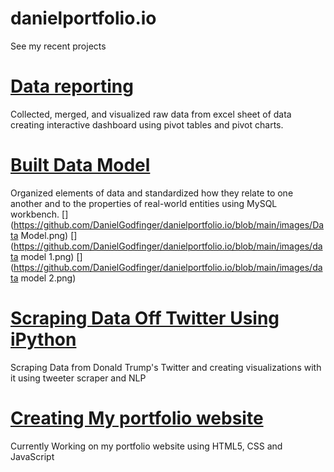 # danielportfolio.io
See my recent projects
# [Data reporting](https://github.com/DanielGodfinger/danielportfolio.io)
Collected, merged, and visualized raw data from excel sheet of data creating interactive dashboard using pivot tables and pivot charts.
[](https://github.com/DanielGodfinger/danielportfolio.io/blob/main/images/Dashboard.png)
[](https://github.com/DanielGodfinger/danielportfolio.io/blob/main/images/Dashboard1.png)
[](https://github.com/DanielGodfinger/danielportfolio.io/blob/main/images/Dashboard2.png)
# [Built Data Model](https://github.com/DanielGodfinger/danielportfolio.io)
Organized elements of data and standardized how they relate to one another and to the properties of real-world entities using MySQL workbench.
[](https://github.com/DanielGodfinger/danielportfolio.io/blob/main/images/Data Model.png)
[](https://github.com/DanielGodfinger/danielportfolio.io/blob/main/images/data model 1.png)
[](https://github.com/DanielGodfinger/danielportfolio.io/blob/main/images/data model 2.png)

# [Scraping Data Off Twitter Using iPython](https://github.com/DanielGodfinger/danielportfolio.io)
Scraping Data from Donald Trump's Twitter and creating visualizations with it using tweeter scraper and NLP
# [Creating My portfolio website](https://github.com/DanielGodfinger/danielportfolio.io)
Currently Working on my portfolio website using HTML5, CSS and JavaScript

